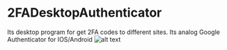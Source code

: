# 2FADesktopAuthenticator
Its desktop program for get 2FA codes to different sites. Its analog Google Authenticator for IOS/Android
![alt text](https://i.ibb.co/Ntfyysn/image.png)
